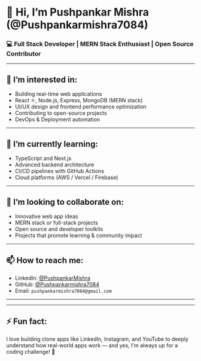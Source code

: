 # 👋 Hi, I’m Pushpankar Mishra (@Pushpankarmishra7084)

### 💻 Full Stack Developer | MERN Stack Enthusiast | Open Source Contributor

---

## 👀 I’m interested in:
- Building real-time web applications
- React ⚛️, Node.js, Express, MongoDB (MERN stack)
- UI/UX design and frontend performance optimization
- Contributing to open-source projects
- DevOps & Deployment automation

---

## 🌱 I’m currently learning:
- TypeScript and Next.js
- Advanced backend architecture
- CI/CD pipelines with GitHub Actions
- Cloud platforms (AWS / Vercel / Firebase)

---

## 💞️ I’m looking to collaborate on:
- Innovative web app ideas
- MERN stack or full-stack projects
- Open source and developer toolkits
- Projects that promote learning & community impact

---

## 📫 How to reach me:
- LinkedIn: [@PushpankarMishra](https://www.linkedin.com/in/pushpankarmishra/)
- GitHub: [@Pushpankarmishra7084](https://github.com/Pushpankarmishra7084)
- Email: `pushpankarmishra7084@gmail.com`

---


---

## ⚡ Fun fact:
I love building clone apps like LinkedIn, Instagram, and YouTube to deeply understand how real-world apps work — and yes, I'm always up for a coding challenge! 💪


<!---
Pushpankarmishra7084/Pushpankarmishra7084 is a ✨ special ✨ repository because its `README.md` (this file) appears on your GitHub profile.
You can click the Preview link to take a look at your changes.
--->
